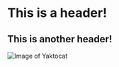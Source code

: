 # This is a header! 
## This is another header!


![Image of Yaktocat](https://octodex.github.com/images/yaktocat.png)
